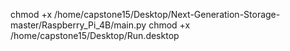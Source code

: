 chmod +x /home/capstone15/Desktop/Next-Generation-Storage-master/Raspberry_Pi_4B/main.py
chmod +x /home/capstone15/Desktop/Run.desktop
